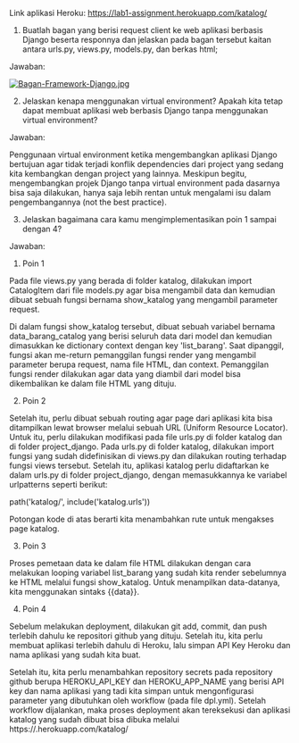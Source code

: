 Link aplikasi Heroku: https://lab1-assignment.herokuapp.com/katalog/

1. Buatlah bagan yang berisi request client ke web aplikasi berbasis Django beserta responnya dan jelaskan pada bagan tersebut kaitan antara urls.py, views.py, models.py, dan berkas html;

Jawaban:

[![Bagan-Framework-Django.jpg](https://i.postimg.cc/FzQMdBBb/Bagan-Framework-Django.jpg)](https://postimg.cc/WFXWxXjt)


2. Jelaskan kenapa menggunakan virtual environment? Apakah kita tetap dapat membuat aplikasi web berbasis Django tanpa menggunakan virtual environment?

Jawaban:

Penggunaan virtual environment ketika mengembangkan aplikasi Django bertujuan agar tidak terjadi konflik dependencies dari project yang sedang kita kembangkan dengan project yang lainnya. Meskipun begitu, mengembangkan projek Django tanpa virtual environment pada dasarnya bisa saja dilakukan, hanya saja lebih rentan untuk mengalami isu dalam pengembangannya (not the best practice).

3. Jelaskan bagaimana cara kamu mengimplementasikan poin 1 sampai dengan 4?

Jawaban:

1) Poin 1

Pada file views.py yang berada di folder katalog, dilakukan import CatalogItem dari file models.py agar bisa mengambil data dan kemudian dibuat sebuah fungsi bernama show_katalog yang mengambil parameter request. 

Di dalam fungsi show_katalog tersebut, dibuat sebuah variabel bernama data_barang_catalog yang berisi seluruh data dari model dan kemudian dimasukkan ke dictionary context dengan key 'list_barang'. Saat dipanggil, fungsi akan me-return pemanggilan fungsi render yang mengambil parameter berupa request, nama file HTML, dan context. Pemanggilan fungsi render dilakukan agar data yang diambil dari model bisa dikembalikan ke dalam file HTML yang dituju.

2) Poin 2

Setelah itu, perlu dibuat sebuah routing agar page dari aplikasi kita bisa ditampilkan lewat browser melalui sebuah URL (Uniform Resource Locator). Untuk itu, perlu dilakukan modifikasi pada file urls.py di folder katalog dan di folder project_django. Pada urls.py di folder katalog, dilakukan import fungsi yang sudah didefinisikan di views.py dan dilakukan routing terhadap fungsi views tersebut. Setelah itu, aplikasi katalog perlu didaftarkan ke dalam urls.py di folder project_django, dengan memasukkannya ke variabel urlpatterns seperti berikut:

path('katalog/', include('katalog.urls'))

Potongan kode di atas berarti kita menambahkan rute untuk mengakses page katalog.

3) Poin 3

Proses pemetaan data ke dalam file HTML dilakukan dengan cara melakukan looping variabel list_barang yang sudah kita render sebelumnya ke HTML melalui fungsi show_katalog.
Untuk menampilkan data-datanya, kita menggunakan sintaks {{data}}.

4) Poin 4

Sebelum melakukan deployment, dilakukan git add, commit, dan push terlebih dahulu ke repositori github yang dituju. Setelah itu, kita perlu membuat aplikasi terlebih dahulu di Heroku, lalu simpan API Key Heroku dan nama aplikasi yang sudah kita buat. 

Setelah itu, kita perlu menambahkan repository secrets pada repository github berupa HEROKU_API_KEY dan HEROKU_APP_NAME yang berisi API key dan nama aplikasi yang tadi kita simpan untuk mengonfigurasi parameter yang dibutuhkan oleh workflow (pada file dpl.yml). Setelah workflow dijalankan, maka proses deployment akan tereksekusi dan aplikasi katalog yang sudah dibuat bisa dibuka melalui https://<nama-aplikasi-heroku>.herokuapp.com/katalog/


